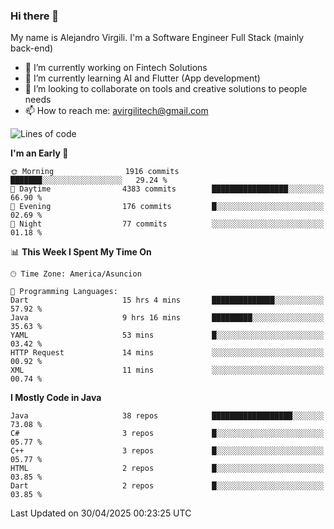 ### Hi there 👋

My name is Alejandro Virgili. I'm a Software Engineer Full Stack (mainly back-end)


- 🔭 I’m currently working on Fintech Solutions
- 🌱 I’m currently learning AI and Flutter (App development)
- 👯 I’m looking to collaborate on tools and creative solutions to people needs
- 📫 How to reach me: avirgilitech@gmail.com
  
<!--START_SECTION:waka-->
![Lines of code](https://img.shields.io/badge/From%20Hello%20World%20I%27ve%20Written-740.6%20thousand%20lines%20of%20code-blue)

**I'm an Early 🐤** 

```text
🌞 Morning                1916 commits        ███████░░░░░░░░░░░░░░░░░░   29.24 % 
🌆 Daytime                4383 commits        █████████████████░░░░░░░░   66.90 % 
🌃 Evening                176 commits         █░░░░░░░░░░░░░░░░░░░░░░░░   02.69 % 
🌙 Night                  77 commits          ░░░░░░░░░░░░░░░░░░░░░░░░░   01.18 % 
```


📊 **This Week I Spent My Time On** 

```text
🕑︎ Time Zone: America/Asuncion

💬 Programming Languages: 
Dart                     15 hrs 4 mins       ██████████████░░░░░░░░░░░   57.92 % 
Java                     9 hrs 16 mins       █████████░░░░░░░░░░░░░░░░   35.63 % 
YAML                     53 mins             █░░░░░░░░░░░░░░░░░░░░░░░░   03.42 % 
HTTP Request             14 mins             ░░░░░░░░░░░░░░░░░░░░░░░░░   00.92 % 
XML                      11 mins             ░░░░░░░░░░░░░░░░░░░░░░░░░   00.74 % 
```

**I Mostly Code in Java** 

```text
Java                     38 repos            ██████████████████░░░░░░░   73.08 % 
C#                       3 repos             █░░░░░░░░░░░░░░░░░░░░░░░░   05.77 % 
C++                      3 repos             █░░░░░░░░░░░░░░░░░░░░░░░░   05.77 % 
HTML                     2 repos             █░░░░░░░░░░░░░░░░░░░░░░░░   03.85 % 
Dart                     2 repos             █░░░░░░░░░░░░░░░░░░░░░░░░   03.85 % 
```




 Last Updated on 30/04/2025 00:23:25 UTC
<!--END_SECTION:waka-->
